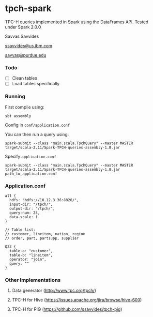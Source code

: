 # tpch-spark

TPC-H queries implemented in Spark using the DataFrames API.
Tested under Spark 2.0.0

Savvas Savvides

ssavvides@us.ibm.com

savvas@purdue.edu


### Todo

- [ ] Clean tables
- [ ] Load tables specifically

### Running

First compile using:

```
sbt assembly 
```
Config in `conf/application.conf`

You can then run a query using:

```
spark-submit --class "main.scala.TpchQuery" --master MASTER target/scala-2.11/Spark-TPCH-queries-assembly-1.0.jar
```

Specify `application.conf`

```
spark-submit --class "main.scala.TpchQuery" --master MASTER target/scala-2.11/Spark-TPCH-queries-assembly-1.0.jar path_to_application.conf
```
### Application.conf

```
all {
  hdfs: "hdfs://10.12.3.36:8020/",
  input-dir: "/tpch/",
  output-dir: "/tpch/",
  query-num: 23,
  data-scale: 1
}

// Table list:
// customer, lineitem, nation, region
// order, part, partsupp, supplier

Q23 {
  table-a: "customer",
  table-b: "lineitem",
  operator: "join",
  query: ""
}
```

### Other Implementations

1. Data generator (http://www.tpc.org/tpch/)

2. TPC-H for Hive (https://issues.apache.org/jira/browse/hive-600)

3. TPC-H for PIG (https://github.com/ssavvides/tpch-pig)
